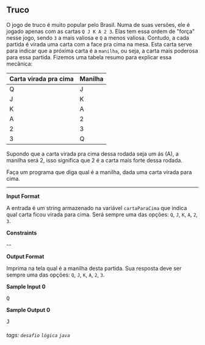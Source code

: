 ## Truco

O jogo de truco é muito popular pelo Brasil. Numa de suas versões, ele é jogado apenas com as cartas `Q J K A 2 3`. Elas tem essa ordem de "força" nesse jogo, sendo `3` a mais valiosa e `Q` a menos valiosa. Contudo, a cada partida é virada uma carta com a face pra cima na mesa. Esta carta serve para indicar que a próxima carta é a `manilha`, ou seja, a carta mais poderosa para essa partida. Fizemos uma tabela resumo para explicar essa mecânica:

| Carta virada pra cima | Manilha |
|-----------------------|---------|
| Q                     | J       |
| J                     | K       |
| K                     | A       |
| A                     | 2       |
| 2                     | 3       |
| 3                     | Q       |

Supondo que a carta virada pra cima dessa rodada seja um ás (A), a manilha será 2, isso significa que 2 é a carta mais forte dessa rodada.

Faça um programa que diga qual é a manilha, dada uma carta virada para cima.

---

**Input Format**

A entrada é um string armazenado na variável `cartaParaCima` que indica qual carta ficou virada para cima. Será sempre uma das opções: `Q`, `J`, `K`, `A`, `2`, `3`.

**Constraints**

--

**Output Format**

Imprima na tela qual é a manilha desta partida. Sua resposta deve ser sempre uma das opções: `Q`, `J`, `K`, `A`, `2`, `3`.

**Sample Input 0**

<pre>
Q
</pre>

**Sample Output 0**

<pre>
J
</pre>

###### tags: `desafio` `lógica` `java`